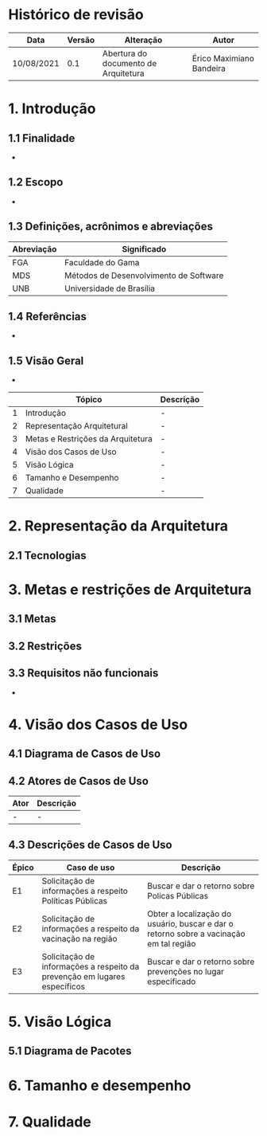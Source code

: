 # Histórico de revisão
  |Data|Versão|Alteração|Autor|  
  |----|------|---------|-----|  
  |10/08/2021|0.1|Abertura do documento de Arquitetura|Érico Maximiano Bandeira|  

# 1. Introdução
## 1.1 Finalidade
-

## 1.2 Escopo
-

## 1.3 Definições, acrônimos e abreviações
|Abreviação|Significado|
|----------|-----------|
|FGA|Faculdade do Gama|
|MDS|Métodos de Desenvolvimento de Software|
|UNB|Universidade de Brasília|

## 1.4 Referências
-

## 1.5 Visão Geral
 - 
| |Tópico|Descrição|
|-|------|---------|
|1|Introdução| - |
|2|Representação Arquitetural| - |
|3|Metas e Restrições da Arquitetura| - |
|4|Visão dos Casos de Uso| - |
|5|Visão Lógica| - |
|6|Tamanho e Desempenho| - |
|7|Qualidade| - |

# 2. Representação da Arquitetura


## 2.1 Tecnologias

# 3. Metas e restrições de Arquitetura 
## 3.1 Metas


## 3.2 Restrições

## 3.3 Requisitos não funcionais
-

# 4. Visão dos Casos de Uso
  
## 4.1 Diagrama de Casos de Uso

## 4.2 Atores de Casos de Uso
|Ator|Descrição|
|----|---------|
| - | - |

## 4.3 Descrições de Casos de Uso
|Épico|Caso de uso|Descrição|
|-----|-----------|---------|
|E1|Solicitação de informações a respeito Políticas Públicas|Buscar e dar o retorno sobre Policas Públicas|
|E2|Solicitação de informações a respeito da vacinação na região|Obter a localização do usuário, buscar e dar o retorno sobre a vacinação em tal região|
|E3|Solicitação de informações a respeito da prevenção em lugares específicos|Buscar e dar o retorno sobre prevenções no lugar especificado|
# 5. Visão Lógica
## 5.1 Diagrama de Pacotes

# 6. Tamanho e desempenho

# 7. Qualidade
  
